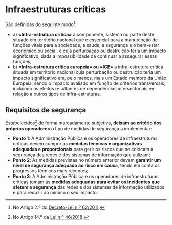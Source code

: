# Infraestruturas críticas
São definidas do seguinte modo[^1]:
- a) **«Infra-estrutura crítica»** a componente, sistema ou parte deste situado em território nacional que é essencial para a manutenção de funções vitais para a sociedade, a saúde, a segurança e o bem-estar económico ou social, e cuja perturbação ou destruição teria um impacto significativo, dada a impossibilidade de continuar a assegurar essas funções;
- b) **«Infra-estrutura crítica europeia» ou «ICE»** a infra-estrutura crítica situada em território nacional cuja perturbação ou destruição teria um impacto significativo em, pelo menos, mais um Estado membro da União Europeia, sendo o impacto avaliado em função de critérios transversais, incluindo os efeitos resultantes de dependências intersectoriais em relação a outros tipos de infra-estruturas.
## Requisitos de segurança
Estabelecidos[^2] de forma marcadamente subjetiva, **deixam ao critério dos próprios operadores** o tipo de medidas de segurança a implementar:
- **Ponto 1**: A Administração Pública e os operadores de infraestruturas críticas devem cumprir as **medidas técnicas e organizativas adequadas e proporcionais** para gerir os riscos que se colocam à segurança das redes e dos sistemas de informação que utilizam;
- **Ponto 2**: As medidas previstas no número anterior devem **garantir um nível de segurança adequado ao risco em causa**, tendo em conta os progressos técnicos mais recentes;
- **Ponto 3**: A Administração Pública e os operadores de infraestruturas críticas tomam as **medidas adequadas para evitar os incidentes que afetem a segurança** das redes e dos sistemas de informação utilizados e para reduzir ao mínimo o seu impacto.

[^1]: No Artigo 2.º do [Decreto-Lei n.º 62/2011](https://data.dre.pt/eli/dec-lei/62/2011/05/09/p/dre/pt/html).
[^2]: No Artigo 14.º da [Lei n.º 46/2018](https://data.dre.pt/eli/lei/46/2018/08/13/p/dre/pt/html).